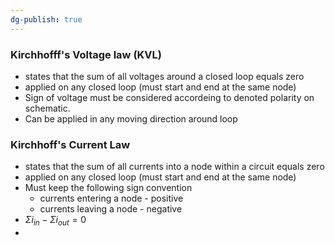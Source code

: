 ```yaml
---
dg-publish: true
---
```


### Kirchhofff's Voltage law (KVL)
* states that the sum of all voltages around a closed loop equals zero
* applied on any closed loop (must start and end at the same node)
* Sign of voltage must be considered accordeing to denoted polarity on schematic.
* Can be applied in any moving direction around loop
### Kirchhoff's Current Law
* states that the sum of all currents into a node within a circuit equals zero
* applied on any closed loop (must start and end at the same node)
* Must keep the following sign convention
	* currents entering a node - positive
	* currents leaving a node - negative
* $\Sigma i_{in}-\Sigma i_{out}=0$
* 
